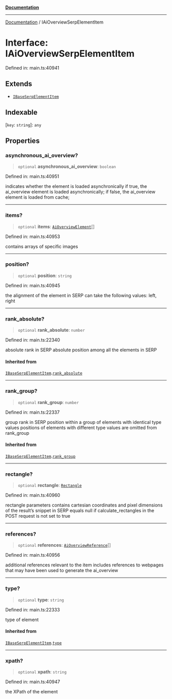 [**Documentation**](../README.md)

***

[Documentation](../README.md) / IAiOverviewSerpElementItem

# Interface: IAiOverviewSerpElementItem

Defined in: main.ts:40941

## Extends

- [`IBaseSerpElementItem`](IBaseSerpElementItem.md)

## Indexable

\[`key`: `string`\]: `any`

## Properties

### asynchronous\_ai\_overview?

> `optional` **asynchronous\_ai\_overview**: `boolean`

Defined in: main.ts:40951

indicates whether the element is loaded asynchronically
if true, the ai_overview element is loaded asynchronically;
if false, the ai_overview element is loaded from cache;

***

### items?

> `optional` **items**: [`AiOverviewElement`](../classes/AiOverviewElement.md)[]

Defined in: main.ts:40953

contains arrays of specific images

***

### position?

> `optional` **position**: `string`

Defined in: main.ts:40945

the alignment of the element in SERP
can take the following values:
left, right

***

### rank\_absolute?

> `optional` **rank\_absolute**: `number`

Defined in: main.ts:22340

absolute rank in SERP
absolute position among all the elements in SERP

#### Inherited from

[`IBaseSerpElementItem`](IBaseSerpElementItem.md).[`rank_absolute`](IBaseSerpElementItem.md#rank_absolute)

***

### rank\_group?

> `optional` **rank\_group**: `number`

Defined in: main.ts:22337

group rank in SERP
position within a group of elements with identical type values
positions of elements with different type values are omitted from rank_group

#### Inherited from

[`IBaseSerpElementItem`](IBaseSerpElementItem.md).[`rank_group`](IBaseSerpElementItem.md#rank_group)

***

### rectangle?

> `optional` **rectangle**: [`Rectangle`](../classes/Rectangle.md)

Defined in: main.ts:40960

rectangle parameters
contains cartesian coordinates and pixel dimensions of the result’s snippet in SERP
equals null if calculate_rectangles in the POST request is not set to true

***

### references?

> `optional` **references**: [`AiOverviewReference`](../classes/AiOverviewReference.md)[]

Defined in: main.ts:40956

additional references relevant to the item
includes references to webpages that may have been used to generate the ai_overview

***

### type?

> `optional` **type**: `string`

Defined in: main.ts:22333

type of element

#### Inherited from

[`IBaseSerpElementItem`](IBaseSerpElementItem.md).[`type`](IBaseSerpElementItem.md#type)

***

### xpath?

> `optional` **xpath**: `string`

Defined in: main.ts:40947

the XPath of the element

